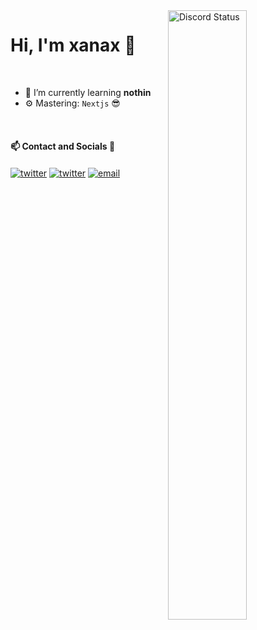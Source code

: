 <img width="50%" align="right" alt="Discord Status" src="https://github-readme-stats.vercel.app/api/top-langs/?username=ankordii&layout=compact&theme=blueberry">

# Hi, I'm xanax 👋

<br>

- 🌱 I’m currently learning **nothin**
- ⚙️ Mastering: `Nextjs` 😎

<br>

#### 📫 Contact and Socials 🔎

<a href="https://twitter.com/XanaxWasTaken" target="_blank"><img alt="twitter" align="center" src="https://img.shields.io/badge/-Twitter-0D1117?style=flat-square&logo=twitter&logoColor=white"></a>
<a href="https://www.twitch.tv/3xanax" target="_blank"><img alt="twitter" align="center" src="https://img.shields.io/badge/-Twitch-0D1117?style=flat-square&logo=twitch&logoColor=white"></a>
<a href="mailto:xanax@4uss.cyou" target="_blank"><img alt="email" align="center" src="https://img.shields.io/badge/-Email-0D1117?style=flat-square&&logo=gmail&logoColor=white"></a>
